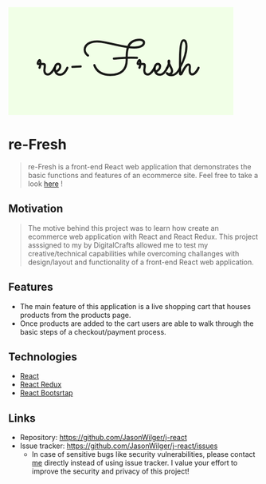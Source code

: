 ![Logo of the project](https://github.com/JasonWilger/j-react/blob/master/refreshlogo.png)
# re-Fresh
> re-Fresh is a front-end React web application that demonstrates the basic functions and features of an ecommerce site.
Feel free to take a look [here](https://re-fresh.netlify.app/) !

## Motivation
> The motive behind this project was to learn how create an ecommerce web application with React and React Redux. This project asssigned to my by DigitalCrafts allowed me to test my creative/technical capabilities while overcoming challanges with design/layout and functionality of a front-end React web application.

## Features
* The main feature of this application is a live shopping cart that houses products from the products page.
* Once products are added to the cart users are able to walk through the basic steps of a checkout/payment process.

## Technologies
* [React](https://reactjs.org/)
* [React Redux](https://react-redux.js.org/)
* [React Bootsrtap](https://react-bootstrap.github.io/)

## Links
- Repository: https://github.com/JasonWilger/j-react
- Issue tracker: https://github.com/JasonWilger/j-react/issues
  - In case of sensitive bugs like security vulnerabilities, please contact [me](mailto:jkw500@gmail.com) directly instead of using issue tracker. I value your effort to improve the security and privacy of this project!
